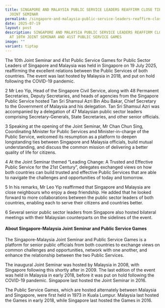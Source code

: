 ```yaml
---
title: SINGAPORE AND MALAYSIA PUBLIC SERVICE LEADERS REAFFIRM CLOSE TIES AT 10TH
  JOINT SEMINAR
permalink: /singapore-and-malaysia-public-service-leaders-reaffirm-close-ties-at-10th-joint-seminar/
date: 2025-07-19
layout: post
description: SINGAPORE AND MALAYSIA PUBLIC SERVICE LEADERS REAFFIRM CLOSE TIES
  AT 10TH JOINT SEMINAR AND 41ST PUBLIC SERVICE GAMES
image: ""
variant: tiptap
---
```

<p>The 10th Joint Seminar and 41st Public Service Games for Public Sector
Leaders of Singapore and Malaysia was held in Singapore on 19 July 2025,
reaffirming the excellent relations between the Public Services of both
countries. The event was last hosted by Malaysia in 2018, and put on hold
following the COVID-19 pandemic.</p>
<p>2 Mr Leo Yip, Head of the Singapore Civil Service, along with 48 Permanent
Secretaries, Deputy Secretaries, and heads of agencies from the Singapore
Public Service hosted Tan Sri Shamsul Azri Bin Abu Bakar, Chief Secretary
to the Government of Malaysia and his delegation. Tan Sri Shamsul Azri
was accompanied by a delegation of 47 Malaysian public sector leaders comprising
Secretary-Generals, State Secretaries, and other senior officials.</p>
<p>3 Speaking at the opening of the Joint Seminar, Mr Chan Chun Sing, Coordinating
Minister for Public Services and Minister-in-charge of the Public Service,
welcomed its resumption as a platform to deepen longstanding ties between
Singapore and Malaysia officials, build mutual understanding, and discuss
the common mission of delivering a better quality of life for citizens.</p>
<p>4 At the Joint Seminar themed “Leading Change: A Trusted and Effective
Public Service for the 21st Century”, delegates exchanged views on how
both countries can build trusted and effective Public Services that are
able to navigate the challenges and opportunities of today and tomorrow.</p>
<p>5 In his remarks, Mr Leo Yip reaffirmed that Singapore and Malaysia are
close neighbours who enjoy a deep friendship. He added that he looked forward
to more collaborations between the public sector leaders of both countries,
enabling each to serve their citizens and countries better.</p>
<p>6 Several senior public sector leaders from Singapore also hosted bilateral
meetings with their Malaysian counterparts on the sidelines of the event.</p>
<h4>About Singapore-Malaysia Joint Seminar and Public Service Games</h4>
<p>The Singapore-Malaysia Joint Seminar and Public Service Games is a platform
for senior public officials from both countries to exchange views on common
challenges and opportunities, network with one another, and enhance the
relationship between the two Public Services.</p>
<p>The inaugural Joint Seminar was hosted by Malaysia in 2008, with Singapore
following this shortly after in 2009. The last edition of the event was
held in Malaysia in early 2018, before it was put on hold following the
COVID-19 pandemic. Singapore last hosted the Joint Seminar in 2016.</p>
<p>The Public Service Games, which are hosted alternately between Malaysia
and Singapore, were first held in 1973 in Kuala Lumpur. Malaysia last hosted
the Games in early 2018, while Singapore last hosted the Games in 2016.</p>
<p></p>